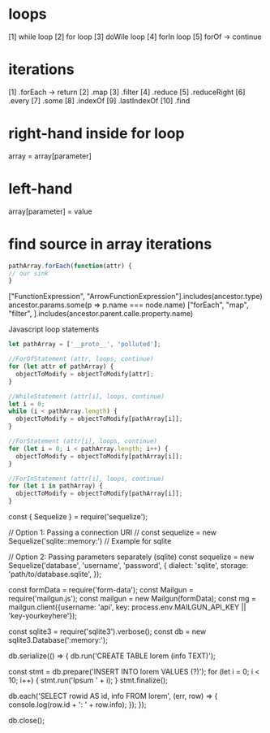 # loops

[1] while loop
[2] for loop
[3] doWile loop
[4] forIn loop
[5] forOf -> continue

# iterations

[1] .forEach -> return
[2] .map
[3] .filter
[4] .reduce
[5] .reduceRight
[6] .every
[7] .some
[8] .indexOf
[9] .lastIndexOf
[10] .find

# right-hand inside for loop

array = array[parameter]

# left-hand

array[parameter] = value

# find source in array iterations

```js
pathArray.forEach(function(attr) {
// our sink
}
```

["FunctionExpression", "ArrowFunctionExpression"].includes(ancestor.type)
ancestor.params.some(p => p.name === node.name)
["forEach", "map", "filter", ].includes(ancestor.parent.calle.property.name)

Javascript loop statements

```js
let pathArray = ['__proto__', 'polluted'];

//ForOfStatement (attr, loops, continue)
for (let attr of pathArray) {
  objectToModify = objectToModify[attr];
}

//WhileStatement (attr[i], loops, continue)
let i = 0;
while (i < pathArray.length) {
  objectToModify = objectToModify[pathArray[i]];
}

//ForStatement (attr[i], loops, continue)
for (let i = 0; i < pathArray.length; i++) {
  objectToModify = objectToModify[pathArray[i]];
}

//ForInStatement (attr[i], loops, continue)
for (let i in pathArray) {
  objectToModify = objectToModify[pathArray[i]];
}
```

const { Sequelize } = require('sequelize');

// Option 1: Passing a connection URI
// const sequelize = new Sequelize('sqlite::memory:') // Example for sqlite

// Option 2: Passing parameters separately (sqlite)
const sequelize = new Sequelize('database', 'username', 'password', {
dialect: 'sqlite',
storage: 'path/to/database.sqlite',
});

const formData = require('form-data');
const Mailgun = require('mailgun.js');
const mailgun = new Mailgun(formData);
const mg = mailgun.client({username: 'api', key: process.env.MAILGUN_API_KEY || 'key-yourkeyhere'});

const sqlite3 = require('sqlite3').verbose();
const db = new sqlite3.Database(':memory:');

db.serialize(() => {
db.run('CREATE TABLE lorem (info TEXT)');

const stmt = db.prepare('INSERT INTO lorem VALUES (?)');
for (let i = 0; i < 10; i++) {
stmt.run('Ipsum ' + i);
}
stmt.finalize();

db.each('SELECT rowid AS id, info FROM lorem', (err, row) => {
console.log(row.id + ': ' + row.info);
});
});

db.close();
